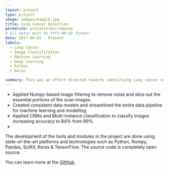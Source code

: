 ```yaml
---
layout: project
type: project
image: images/kaggle.jpg
title: Lung Cancer Detection
permalink: projects/micromouse
# All dates must be YYYY-MM-DD format!
date: 2017-06-01 - Present
labels:
  - Lung Cancer
  - Image Classification
  - Machine Learning
  - Deep Learning
  - Python
  - Keras

summary: This was an effort directed towards identifying Lung cancer nodules from patient CT scan images using advanced image classification methods based on Convolutional neural networks and Multi Instance classification techniques.
---
```


<ul>
  <li>Applied Numpy-based image filtering to remove noise and slice out the essential portions of the scan images.</li>
  <li>Created consistent data models and streamlined the entire data pipeline for machine learning and modelling.</li>
  <li>Applied CNNs and Multi-instance classification to classify images increasing accuracy to 84% from 69%.<li>
</ul>

The development of the tools and modules in the project are done using state-of-the-art platforms and technologies such as Python, Numpy, Pandas, SciKit, Keras & TensorFlow. The source code is completely open source.

You can learn more at the [GitHub](https://github.com/vivek14632/LungCancerProject).
